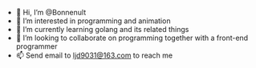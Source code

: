 - 👋 Hi, I’m @Bonnenult
- 👀 I’m interested in programming and animation
- 🌱 I’m currently learning golang and its related things
- 💞️ I’m looking to collaborate on programming together with a front-end programmer
- 📫 Send email to ljd9031@163.com to reach me

<!---
ljd9031/ljd9031 is a ✨ special ✨ repository because its `README.md` (this file) appears on your GitHub profile.
You can click the Preview link to take a look at your changes.
--->
